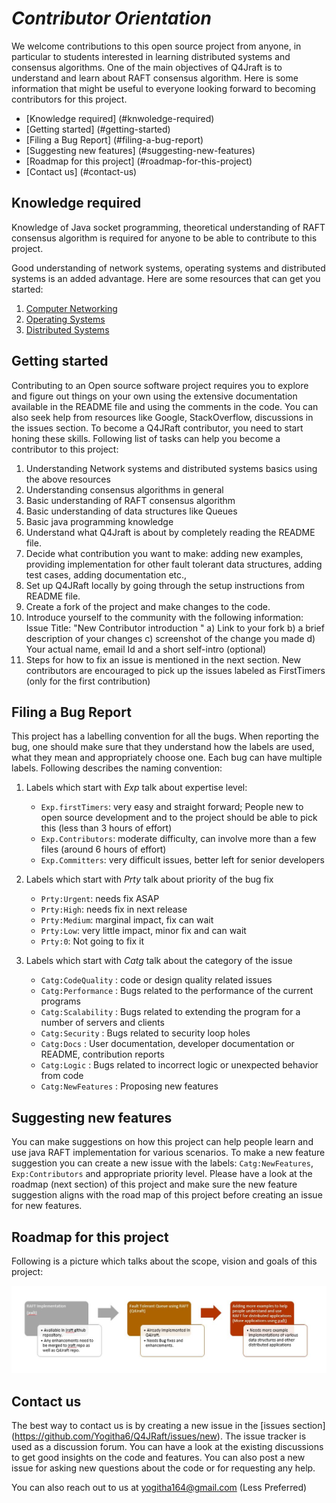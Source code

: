# *Contributor Orientation*

We welcome contributions to this open source project from anyone, in particular to students interested in learning distributed systems and consensus algorithms. One of the main objectives of Q4Jraft is to understand and learn about RAFT consensus algorithm. Here is some information that might be useful to everyone looking forward to becoming contributors for this project.

* [Knowledge required] (#knwoledge-required)
* [Getting started] (#getting-started)
* [Filing a Bug Report] (#filing-a-bug-report)
* [Suggesting new features] (#suggesting-new-features)
* [Roadmap for this project] (#roadmap-for-this-project)
* [Contact us] (#contact-us)

## Knowledge required
Knowledge of Java socket programming, theoretical understanding of RAFT consensus algorithm is required for anyone to be able to contribute to this project.

Good understanding of network systems, operating systems and distributed systems is an added advantage.
Here are some resources that can get you started:
1. [Computer Networking](https://www.udacity.com/course/computer-networking--ud436)
2. [Operating Systems](https://www.udacity.com/course/introduction-to-operating-systems--ud923)
3. [Distributed Systems](https://www.quora.com/Which-is-a-good-online-course-for-studying-distributed-systems-Video-lectures-preferred)

## Getting started
Contributing to an Open source software project requires you to explore and figure out things on your own using the extensive documentation available in the README file and using the comments in the code. You can also seek help from resources like Google, StackOverflow, discussions in the issues section. To become a Q4JRaft contributor, you need to start honing these skills.
Following list of tasks can help you become a contributor to this project:
1. Understanding Network systems and distributed systems basics using the above resources
2. Understanding consensus algorithms in general
3. Basic understanding of RAFT consensus algorithm
4. Basic understanding of data structures like Queues
5. Basic java programming knowledge
6. Understand what Q4Jraft is about by completely reading the README file.
7. Decide what contribution you want to make: adding new examples, providing implementation for other fault tolerant data structures, adding test cases, adding documentation etc.,
8. Set up Q4JRaft locally by going through the setup instructions from README file.
9. Create a fork of the project and make changes to the code.
10. Introduce yourself to the community with the following information:
	Issue Title: "New Contributor introduction <Your Github Name>"
	a) Link to your fork
	b) a brief description of your changes
	c) screenshot of the change you made
	d) Your actual name, email Id and a short self-intro (optional)
11. Steps for how to fix an issue is mentioned in the next section. New contributors are encouraged to pick up the issues labeled as FirstTimers (only for the first contribution)

## Filing a Bug Report
This project has a labelling convention for all the bugs. When reporting the bug, one should make sure that they understand how the labels are used, what they mean and appropriately choose one. Each bug can have multiple labels.
Following describes the naming convention:
1. Labels which start with *Exp* talk about expertise level:
	* `Exp.firstTimers`: very easy and straight forward; People new to open source development and to the project should be able to pick this (less than 3 hours of effort)
	* `Exp.Contributors`: moderate difficulty, can involve more than a few files (around 6 hours of effort)
	* `Exp.Committers`: very difficult issues, better left for senior developers
	
2. Labels which start with *Prty* talk about priority of the bug fix
	* `Prty:Urgent`: needs fix ASAP
	* `Prty:High`: needs fix in next release
	* `Prty:Medium`: marginal impact, fix can wait
	* `Prty:Low`: very little impact, minor fix and can wait
	* `Prty:0`: Not going to fix it 

3. Labels which start with *Catg* talk about the category of the issue
	* `Catg:CodeQuality` : code or design quality related issues
	* `Catg:Performance` : Bugs related to the performance of the current programs
	* `Catg:Scalability` : Bugs related to extending the program for a number of servers and clients
	* `Catg:Security` : Bugs related to security loop holes
	* `Catg:Docs` : User documentation, developer documentation or README, contribution reports
	* `Catg:Logic` : Bugs related to incorrect logic or unexpected behavior from code
	* `Catg:NewFeatures` : Proposing new features

## Suggesting new features
You can make suggestions on how this project can help people learn and use java RAFT implementation for various scenarios. To make a new feature suggestion you can create a new issue with the labels: `Catg:NewFeatures`, `Exp:Contributors` and appropriate priority level. Please have a look at the roadmap (next section) of this project and make sure the new feature suggestion aligns with the road map of this project before creating an issue for new features.

## Roadmap for this project
Following is a picture which talks about the scope, vision and goals of this project:

![RoadMap.jpg](images/RoadMap.jpg)

## Contact us
The best way to contact us is by creating a new issue in the [issues section] (https://github.com/Yogitha6/Q4JRaft/issues/new). The issue tracker is used as a discussion forum. You can have a look at the existing discussions to get good insights on the code and features. You can also post a new issue for asking new questions about the code or for requesting any help.

You can also reach out to us at yogitha164@gmail.com (Less Preferred)

